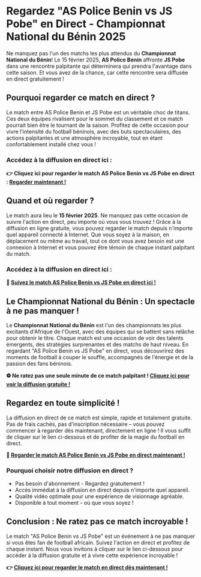 # Regardez "AS Police Benin vs JS Pobe" en Direct - Championnat National du Bénin 2025

Ne manquez pas l'un des matchs les plus attendus du **Championnat National du Bénin**! Le 15 février 2025, **AS Police Benin** affronte **JS Pobe** dans une rencontre palpitante qui déterminera qui prendra l'avantage dans cette saison. Et vous avez de la chance, car cette rencontre sera diffusée en direct gratuitement !

## Pourquoi regarder ce match en direct ?

Le match entre AS Police Benin et JS Pobe est un véritable choc de titans. Ces deux équipes rivalisent pour le sommet du classement et ce match pourrait bien être le tournant de la saison. Profitez de cette occasion pour vivre l'intensité du football béninois, avec des buts spectaculaires, des actions palpitantes et une atmosphère incroyable, tout en étant confortablement installé chez vous !

### **Accédez à la diffusion en direct ici :**

**👉 Cliquez ici pour regarder le match AS Police Benin vs JS Pobe en direct : [Regarder maintenant !](https://tinyurl.com/livestreamfreeo?st=AS+Police+Benin+vs+JS+Pobe&si=ghc)**

## Quand et où regarder ?

Le match aura lieu le **15 février 2025**. Ne manquez pas cette occasion de suivre l'action en direct, peu importe où vous vous trouvez ! Grâce à la diffusion en ligne gratuite, vous pouvez regarder le match depuis n'importe quel appareil connecté à Internet. Que vous soyez à la maison, en déplacement ou même au travail, tout ce dont vous avez besoin est une connexion à Internet et vous pouvez être témoin de chaque instant palpitant du match.

### **Accédez à la diffusion en direct ici :**

**🎥 [Suivez le match AS Police Benin vs JS Pobe en direct ici !](https://tinyurl.com/livestreamfreeo?st=AS+Police+Benin+vs+JS+Pobe&si=ghc)**

## Le Championnat National du Bénin : Un spectacle à ne pas manquer !

Le **Championnat National du Bénin** est l'un des championnats les plus excitants d'Afrique de l'Ouest, avec des équipes qui se battent sans relâche pour obtenir le titre. Chaque match est une occasion de voir des talents émergents, des stratégies surprenantes et des matchs de haut niveau. En regardant "AS Police Benin vs JS Pobe" en direct, vous découvrirez des moments de football à couper le souffle, accompagnés de l'énergie et de la passion des fans béninois.

**⚽ Ne ratez pas une seule minute de ce match palpitant ! [Cliquez ici pour voir la diffusion gratuite !](https://tinyurl.com/livestreamfreeo?st=AS+Police+Benin+vs+JS+Pobe&si=ghc)**

## Regardez en toute simplicité !

La diffusion en direct de ce match est simple, rapide et totalement gratuite. Pas de frais cachés, pas d'inscription nécessaire – vous pouvez commencer à regarder dès maintenant, directement en ligne ! Il vous suffit de cliquer sur le lien ci-dessous et de profiter de la magie du football en direct.

**🔴 [Regarder le match AS Police Benin vs JS Pobe en direct maintenant !](https://tinyurl.com/livestreamfreeo?st=AS+Police+Benin+vs+JS+Pobe&si=ghc)**

### Pourquoi choisir notre diffusion en direct ?

- Pas besoin d'abonnement - Regardez gratuitement !
- Accès immédiat à la diffusion en direct depuis n'importe quel appareil.
- Qualité vidéo optimale pour une expérience de visionnage agréable.
- Disponible à tout moment - où que vous soyez !

## Conclusion : Ne ratez pas ce match incroyable !

Le match "AS Police Benin vs JS Pobe" est un événement à ne pas manquer si vous êtes fan de football africain. Suivez l'action en direct et profitez de chaque instant. Nous vous invitons à cliquer sur le lien ci-dessous pour accéder à la diffusion gratuite et à vivre cette expérience incroyable !

**👉 [Cliquez ici pour regarder le match en direct dès maintenant !](https://tinyurl.com/livestreamfreeo?st=AS+Police+Benin+vs+JS+Pobe&si=ghc)**
